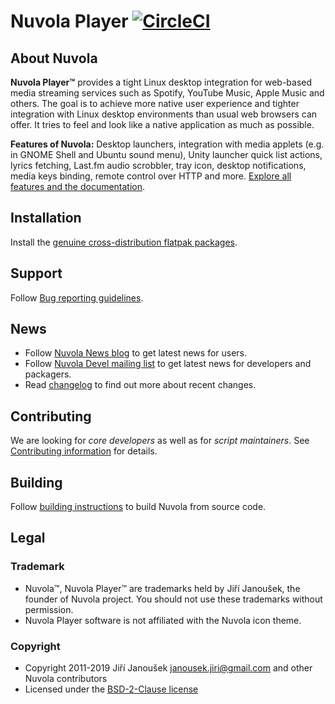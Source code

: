 Nuvola Player [![CircleCI](https://circleci.com/gh/tiliado/nuvolaplayer.svg?style=svg)](https://circleci.com/gh/tiliado/nuvolaplayer)
=============

About Nuvola
------------

**Nuvola Player™** provides a tight Linux desktop integration for web-based media streaming services
such as Spotify, YouTube Music, Apple Music and others. The goal is to achieve more native user experience and tighter
integration with Linux desktop environments than usual web browsers can offer. It tries to feel and look
like a native application as much as possible.

**Features of Nuvola:** Desktop launchers, integration with media applets (e.g. in GNOME Shell and Ubuntu sound menu),
Unity launcher quick list actions, lyrics fetching, Last.fm audio scrobbler, tray icon, desktop notifications,
media keys binding, remote control over HTTP and more.
[Explore all features and the documentation](https://nuvola.tiliado.eu/docs/4/#features).


Installation
------------

Install the [genuine cross-distribution flatpak packages](https://nuvola.tiliado.eu/).

Support
-------

Follow [Bug reporting guidelines](https://github.com/tiliado/nuvolaruntime/wiki/Bug-Reporting-Guidelines).

News
----

  * Follow [Nuvola News blog](https://medium.com/nuvola-news) to get latest news for users.
  * Follow [Nuvola Devel mailing list](https://groups.google.com/d/forum/nuvola-player-devel) to get latest news for
    developers and packagers.
  * Read [changelog](./CHANGELOG.md) to find out more about recent changes.

Contributing
------------

We are looking for *core developers* as well as for *script maintainers*.
See [Contributing information](CONTRIBUTING.md) for details.

Building
--------

Follow [building instructions](./BUILD.md) to build Nuvola from source code.

Legal
-----

### Trademark

  * Nuvola™, Nuvola Player™ are trademarks held by Jiří Janoušek,
    the founder of Nuvola project. You should not use these trademarks without permission.
  * Nuvola Player software is not affiliated with the Nuvola icon theme.

### Copyright

  * Copyright 2011-2019 Jiří Janoušek <janousek.jiri@gmail.com> and other Nuvola contributors
  * Licensed under the [BSD-2-Clause license](./LICENSE)

